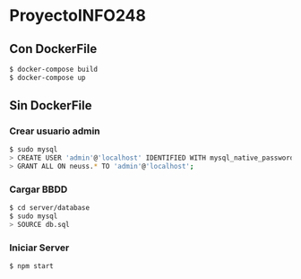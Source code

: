# ProyectoINFO248 

## Con DockerFile

~~~bash
$ docker-compose build
$ docker-compose up
~~~

## Sin DockerFile

### Crear usuario admin

~~~bash
$ sudo mysql
> CREATE USER 'admin'@'localhost' IDENTIFIED WITH mysql_native_password BY 'admin';
> GRANT ALL ON neuss.* TO 'admin'@'localhost';
~~~

### Cargar BBDD

~~~bash
$ cd server/database
$ sudo mysql
> SOURCE db.sql
~~~

### Iniciar Server

~~~bash
$ npm start
~~~
